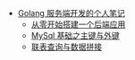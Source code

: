 - [Golang 服务端开发的个人笔记](/server/READEME.md)
  - [从零开始搭建一个后端应用](/server/%E4%BB%8E%E9%9B%B6%E5%BC%80%E5%A7%8B%E6%90%AD%E5%BB%BA%E4%B8%80%E4%B8%AA%E5%90%8E%E7%AB%AF%E5%BA%94%E7%94%A8.md)
  - [MySql 基础之主键与外键](/server/MySql%E5%9F%BA%E7%A1%80%E4%B9%8B%E4%B8%BB%E9%94%AE%E4%B8%8E%E5%A4%96%E9%94%AE.md)
  - [联表查询与数据拼接](/server/%E8%81%94%E8%A1%A8%E6%9F%A5%E8%AF%A2%E4%B8%8E%E6%95%B0%E6%8D%AE%E6%8B%BC%E6%8E%A5.md)
